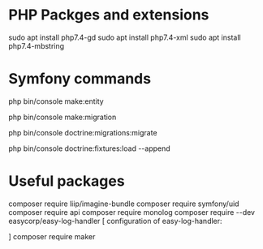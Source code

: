 # PHP Packges and extensions
sudo apt install php7.4-gd
sudo apt install php7.4-xml
sudo apt install php7.4-mbstring

# Symfony commands

php bin/console make:entity

php bin/console make:migration

php bin/console doctrine:migrations:migrate

php bin/console doctrine:fixtures:load --append

# Useful packages

composer require liip/imagine-bundle
composer require symfony/uid
composer require api
composer require monolog
composer require --dev easycorp/easy-log-handler
[
    configuration of easy-log-handler:
    
]
composer require maker